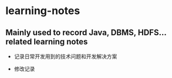 # learning-notes
Mainly used to record Java, DBMS, HDFS... related learning notes
---
- 记录日常开发用到的技术问题和开发解决方案

- 修改记录
